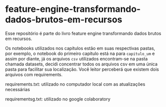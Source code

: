 # feature-engine-transformando-dados-brutos-em-recursos

Esse repositório é parte do livro feature engine transformando dados brutos em recursos.

Os notebooks utilizados nos capítulos  estão em suas respectivas pastas, por exemplo, o notebook do primeiro capítulo está na para `capitulo_um` e assim por diante, já os arquivos `csv` utilizados encontram-se na pasta chamada datasets, decidi concentrar todos os arquivos csv em uma única pasta para facilitar sua localização. Você leitor perceberá que existem dois arquivos com requirements.

requirements.txt: utilizado no computador local com as atualizações necessárias


requirementsg.txt: utilizado no google colaboratory 
